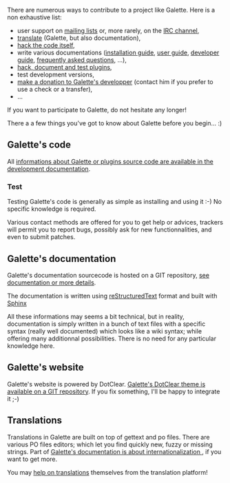 <p>There are numerous ways to contribute to a project like Galette. Here is a non exhaustive list:</p>

<ul>
<li>user support on <a href="/dc/index.php/pages/Contact#listes">mailing lists</a> or, more rarely, on the <a href="/dc/index.php/pages/Contact#irc">IRC channel</a>,</li>
<li><a href="https://hosted.weblate.org/projects/galette/galette/">translate</a> (Galette, but also documentation),</li>
<li><a href="http://doc.galette.eu/en/develop/development/index.html">hack the code itself</a>,</li>
<li>write various documentations (<a href="https://doc.galette.eu/en/master/installation/index.html">installation guide</a>, <a href="https://doc.galette.eu/en/develop/usermanual/index.html">user guide</a>, <a href="https://doc.galette.eu/en/develop/development/index.html">developer guide</a>, <a href="https://doc.galette.eu/en/develop/faq/index.html">frequently asked questions</a>, ...),</li>
<li><a href="http://doc.galette.eu/en/master/plugins/index.html">hack, document and test plugins</a>,</li>
<li>test development versions,</li>
<li><a href="https://www.paypal.me/galettesoft">make a donation to Galette's developper</a> (contact him if you prefer to use a check or a transfer),</li>
<li>...</li>
</ul>


<p>If you want to participate to Galette, do not hesitate any longer!</p>


<p>There a a few things you've got to know about Galette before you begin... :)</p>


## Galette's code


<p>All <a href="https://doc.galette.eu/en/develop/development/git.html">informations about Galette or plugins source code are available in the development documentation</a>.</p>


### Test


<p>Testing Galette's code is generally as simple as installing and using it :-) No specific knowledge is required.</p>


<p>Various contact methods are offered for you to get help or advices, trackers will permit you to report bugs, possibly ask for new functionnalities, and even to submit patches.</p>


## Galette's documentation


<p>Galette's documentation sourcecode is hosted on a GIT repository,  <a href="https://doc.galette.eu/en/develop/development/git.html">see documentation or more details</a>.</p>


<p>The documentation is written using <a href="http://docutils.sourceforge.net/docs/ref/rst/restructuredtext.html">reStructuredText</a> format and built with <a href="http://sphinx.pocoo.org/">Sphinx</a></p>


<p>All these informations may seems a bit technical, but in reality, documentation is simply written in a bunch of text files with a specific syntax (really well documented) which looks like a wiki syntax; while offering many additionnal possibilities. There is no need for any particular knowledge here.</p>


## Galette's website


<p>Galette's website is powered by DotClear. <a href="https://bitbucket.org/trashy/galette_dc_theme">Galette's DotClear theme is available on a GIT repository</a>. If you fix something, I'll be happy to integrate it ;-)</p>


## Translations


<p>Translations in Galette are built on top of gettext and po files. There are various PO files editors; which let you find quickly new, fuzzy or missing strings. Part of <a href="https://doc.galette.eu/fr/develop/development/i18n.html" hreflang="fr">Galette's documentation is about internationalization </a>, if you want to get more.</p>


<p>You may <a href="https://hosted.weblate.org/projects/galette/galette/">help on translations</a> themselves from the translation platform!</p>
